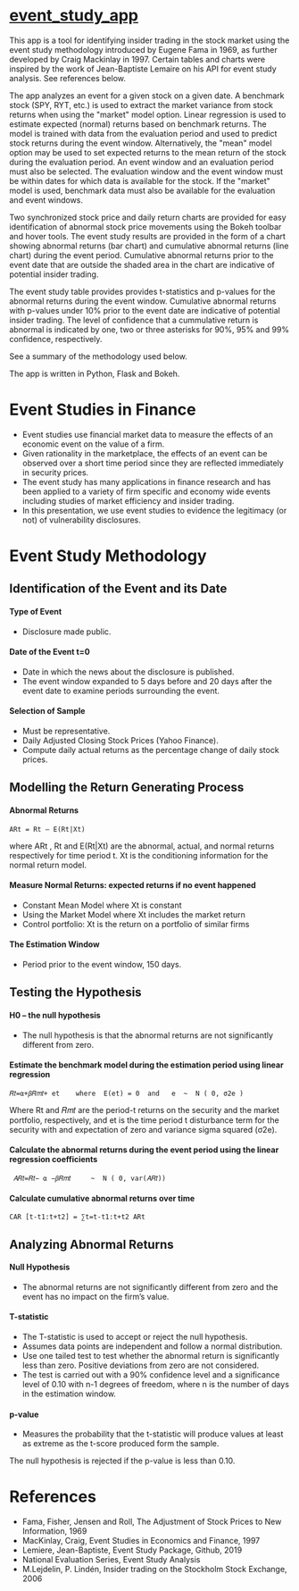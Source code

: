 # [event_study_app](http://jpagan-event-study-app.herokuapp.com/)

This app is a tool for identifying insider trading in the stock market using the event study 
methodology introduced by Eugene Fama in 1969, as further developed by Craig Mackinlay in 1997.
Certain tables and charts were inspired by the work of Jean-Baptiste Lemaire on his API for
event study analysis.  See references below.

The app analyzes an event for a given stock on a given date.  A benchmark stock (SPY, RYT, etc.) is used
to extract the market variance from stock returns when using the "market" model option. Linear regression is used
to estimate expected (normal) returns based on benchmark returns.  The model is trained with data from the
evaluation period and used to predict stock returns during the event window.
Alternatively, the "mean" model option may be used to set expected returns to the mean return of the stock
during the evaluation period.  An event window and an evaluation period must also be selected.  The evaluation 
window and the event window must be within dates for which data is available for the stock.  If the "market"
model is used, benchmark data must also be available for the evaluation and event windows.  

Two synchronized stock price and daily return charts are provided for easy identification of 
abnormal stock price movements using the Bokeh toolbar and hover tools.  The event study results 
are provided in the form of a chart showing abnormal returns (bar chart)
and cumulative abnormal returns (line chart) during the event period.  Cumulative abnormal 
returns prior to the event date that are outside the shaded area in the chart are indicative of 
potential insider trading.

The event study table provides provides t-statistics and p-values for the abnormal returns during
the event window.  Cumulative abnormal returns with p-values under 10% prior to the event date are
indicative of potential insider trading.  The level of confidence that a cummulative return is
abnormal is indicated by one, two or three asterisks for 90%, 95% and 99% confidence, respectively.

See a summary of the methodology used below.

The app is written in Python, Flask and Bokeh.  


# Event Studies in Finance

- Event studies use financial market data to measure the effects of an economic event on the value of a firm.
- Given rationality in the marketplace, the effects of an event can be observed over a short time period since they are reflected immediately in security prices. 
- The event study has many applications in finance research and has been applied to a variety of firm specific and economy wide events including studies of market efficiency and insider trading.
- In this presentation, we use event studies to evidence the legitimacy (or not) of vulnerability disclosures.

# Event Study Methodology

## Identification of the Event and its Date

#### Type of Event 
- Disclosure made public.

#### Date of the Event t=0
- Date in which the news about the disclosure is published.
- The event window expanded to 5 days before and 20 days after the event date to examine periods surrounding the event.

#### Selection of Sample
- Must be representative.
- Daily Adjusted Closing Stock Prices (Yahoo Finance).
- Compute daily actual returns as the percentage change of daily stock prices.

## Modelling the Return Generating Process

#### Abnormal Returns
	ARt = Rt – E(Rt|Xt) 
where ARt , Rt and E(Rt|Xt) are the abnormal, actual, and normal returns respectively for time period t.  Xt is the conditioning information for the normal return model.

#### Measure Normal Returns: expected returns if no event happened
- Constant Mean Model where Xt is constant
- Using the Market Model where Xt includes the market return
- Control portfolio: Xt is the return on a portfolio of similar firms

#### The Estimation Window
- Period prior to the event window, 150 days.

## Testing the Hypothesis

#### H0 – the null hypothesis
- The null hypothesis is that the abnormal returns are not significantly different from zero.

#### Estimate the benchmark model during the estimation period using linear regression
	𝑅𝑡=⍺+𝛽𝑅𝑚𝑡+ et	 where	E(et) = 0  and   e  ~  N ( 0, σ2e )
Where Rt and 𝑅𝑚𝑡 are  the period-t returns on the security and the market portfolio, respectively, and et is the time period t disturbance term for the security with and expectation of zero and variance sigma squared (σ2e).

#### Calculate the abnormal returns during the event period using the linear regression coefficients
	 𝐴𝑅𝑡=𝑅𝑡− ⍺ −𝛽𝑅𝑚𝑡	 ~  N ( 0, var(𝐴𝑅𝑡))

#### Calculate cumulative abnormal returns over time
	CAR [t-t1:t+t2] = ∑t=t-t1:t+t2 ARt

## Analyzing Abnormal Returns

#### Null Hypothesis
- The abnormal returns are not significantly different from zero and the event has no impact on the firm’s value.

#### T-statistic 
- The T-statistic is used to accept or reject the null hypothesis. 
- Assumes data points are independent and follow a normal distribution.
- Use one tailed test to test whether the abnormal return is significantly less than zero. Positive deviations from zero are not considered.
- The test is carried out with a 90% confidence level and a significance level of 0.10 with n-1 degrees of freedom, where n is the number of days in the estimation window. 

#### p-value 
- Measures the probability that the t-statistic will produce values at least as extreme as the t-score produced form the sample. 

The null hypothesis is rejected if the p-value is less than 0.10. 

# References

- Fama, Fisher, Jensen and Roll, The Adjustment of Stock Prices to New Information, 1969
- MacKinlay, Craig, Event Studies in Economics and Finance, 1997
- Lemiere, Jean-Baptiste, Event Study Package, Github, 2019
- National Evaluation Series, Event Study Analysis
- M.Lejdelin, P. Lindén, Insider trading on the Stockholm Stock Exchange, 2006 

